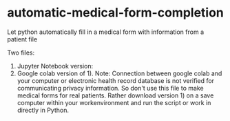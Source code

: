 # automatic-medical-form-completion
Let python automatically fill in a medical form with information from a patient file

Two files:
1) Jupyter Notebook version:  
2) Google colab version of 1). Note: Connection between google colab and your computer or electronic health record database is not verified for communicating privacy information. So don't use this file to make medical forms for real patients. 
Rather download version 1) on a save computer within your workenvironment and run the script or work in directly in Python. 
